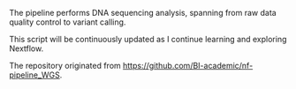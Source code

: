 The pipeline performs DNA sequencing analysis, spanning from raw data quality control to variant calling.

This script will be continuously updated as I continue learning and exploring Nextflow.

The repository originated from https://github.com/BI-academic/nf-pipeline_WGS.
